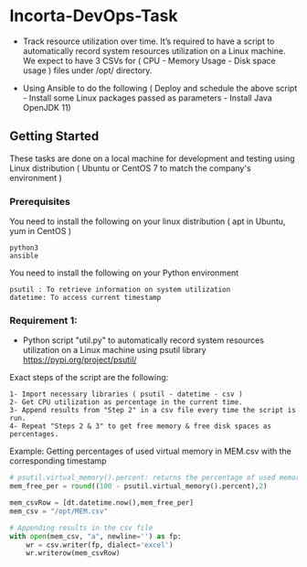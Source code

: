 # Incorta-DevOps-Task

- Track resource utilization over time. It’s required to have a script to automatically record system resources utilization on a Linux
machine. We expect to have 3 CSVs  for ( CPU - Memory Usage - Disk space usage ) files under /opt/ directory.

- Using Ansible to do the following ( Deploy and schedule the above script - Install some Linux packages passed as parameters - Install Java OpenJDK 11)

## Getting Started

These tasks are done on a local machine for development and testing using Linux distribution ( Ubuntu or CentOS 7 to match the company's environment )

### Prerequisites

You need to install the following on your linux distribution ( apt in Ubuntu, yum in CentOS )

```
python3
ansible
```
You need to install the following on your Python environment 
```
psutil : To retrieve information on system utilization
datetime: To access current timestamp
```
### Requirement 1:
- Python script "util.py" to automatically record system resources utilization on a Linux machine using psutil library <https://pypi.org/project/psutil/>  

Exact steps of the script are the following:
```
1- Import necessary libraries ( psutil - datetime - csv )
2- Get CPU utilization as percentage in the current time.
3- Append results from "Step 2" in a csv file every time the script is run.
4- Repeat "Steps 2 & 3" to get free memory & free disk spaces as percentages.
```
Example: Getting percentages of used virtual memory in MEM.csv with the corresponding timestamp
```python
# psutil.virtual_memory().percent: returns the percentage of used memory
mem_free_per = round((100 - psutil.virtual_memory().percent),2)

mem_csvRow = [dt.datetime.now(),mem_free_per]
mem_csv = "/opt/MEM.csv"

# Appending results in the csv file
with open(mem_csv, "a", newline='') as fp:
    wr = csv.writer(fp, dialect='excel')
    wr.writerow(mem_csvRow)
```
